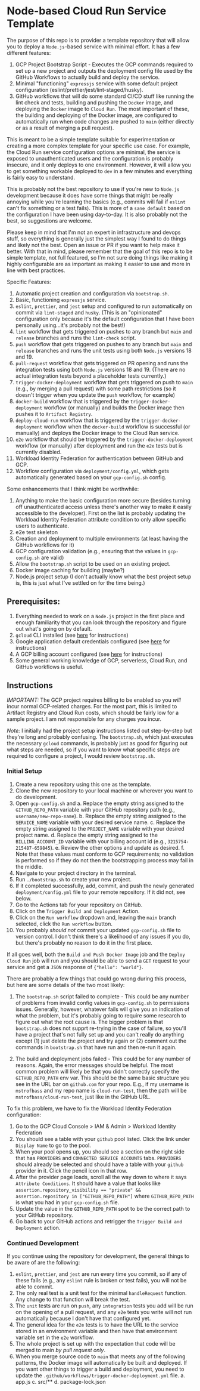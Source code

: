 # Node-based Cloud Run Service Template

The purpose of this repo is to provider a template repository that will allow you to deploy a `Node.js`-based service with minimal effort. It has a few different features:

1. GCP Project Bootstrap Script - Executes the GCP commands required to set up a new project and outputs the deployment config file used by the GitHub Workflows to actually build and deploy the service.
2. Minimal "functioning" `expressjs` service with some default project configuration (eslint/prettier/jest/lint-staged/husky).
3. GitHub workflows that will do some standard CI/CD stuff like running the lint check and tests, building and pushing the `Docker` image, and deploying the `Docker` image to `Cloud Run`. The most important of these, the building and deploying of the Docker image, are configured to automatically run when code changes are pushed to `main` (either directly or as a result of merging a pull request).

This is meant to be a simple template suitable for experimentation or creating a more complex template for your specific use case. For example, the Cloud Run service configuration options are minimal, the service is exposed to unauthenticated users and the configuration is probably insecure, and it only deploys to one environment. However, it will allow you to get something workable deployed to `dev` in a few minutes and everything is fairly easy to understand.

This is probably not the best repository to use if you're new to `Node.js` development because it does have some things that might be really annoying while you're learning the basics (e.g., commits will fail if `eslint` can't fix something or a test fails). This is more of a `sane default` based on the configuration I have been using day-to-day. It is also probably not the best, so suggestions are welcome.

Please keep in mind that I'm not an expert in infrastructure and devops stuff, so everything is generally just the simplest way I found to do things and likely not the best. Open an issue or PR if you want to help make it better. With that in mind, please remember that the goal of this repo is to be simple template, not full featured, so I'm not sure doing things like making it highly configurable are as important as making it easier to use and more in line with best practices.

Specific Features:

1. Automatic project creation and configuration via `bootstrap.sh`.
1. Basic, functioning `expressjs` service.
2. `eslint`, `prettier`, and `jest` setup and configured to run automatically on commit via `lint-staged` and `husky`. (This is an "opinionated" configuration only because it's the default configuration that I have been personally using...it's probably not the best!)
3. `lint` workflow that gets triggered on pushes to any branch but `main` and `release` branches and runs the `lint-check` script.
4. `push` workflow that gets triggered on pushes to any branch but `main` and `release` branches and runs the unit tests using both `Node.js` versions 18 and 19.
5. `pull-request` workflow that gets triggered on PR opening and runs the integration tests using both `Node.js` versions 18 and 19. (There are no actual integration tests beyond a placeholder tests currently.)
6. `trigger-docker-deployment` workflow that gets triggered on push to `main` (e.g., by merging a pull request) with some path restrictions (so it doesn't trigger when you update the `push` workflow, for example)
7. `docker-build` workflow that is triggered by the `trigger-docker-deployment` workflow (or manually) and builds the Docker image then pushes it to `Artifact Registry`.
8. `deploy-cloud-run` workflow that is triggered by the `trigger-docker-deployment` workflow when the `docker-build` workflow is successful (or manually) and deploys the Docker image to the Cloud Run service.
9. `e2e` workflow that should be triggered by the `trigger-docker-deployment` workflow (or manually) after deployment and run the `e2e` tests but is currently disabled.
10. Workload Identity Federation for authentication between GitHub and GCP.
11. Workflow configuration via `deployment/config.yml`, which gets automatically generated based on your `gcp-config.sh` config.

Some enhancements that I think might be worthwhile:

1. Anything to make the basic configuration more secure (besides turning off unauthenticated access unless there's another way to make it easily accessible to the developer). First on the list is probably updating the Workload Identity Federation attribute condition to only allow specific users to authenticate.
2. e2e test skeleton
3. Creation and deployment to multiple environments (at least having the GitHub workflows for it)
4. GCP configuration validation (e.g., ensuring that the values in `gcp-config.sh` are valid)
5. Allow the `bootstrap.sh` script to be used on an existing project.
6. Docker image caching for building (maybe?)
7. Node.js project setup (I don't actually know what the best project setup is, this is just what I've settled on for the time being.)

## Prerequisites:

1. Everything needed to work on a `Node.js` project in the first place and enough familiarity that you can look through the repository and figure out what's going on by default.
2. `gcloud` CLI installed (see [here](https://cloud.google.com/sdk/docs/install) for instructions)
3. Google application default credentials configured (see [here](https://cloud.google.com/docs/authentication/provide-credentials-adc) for instructions)
4. A GCP billing account configured (see [here](https://cloud.google.com/billing/docs/how-to/create-billing-account) for instructions)
5. Some general working knowledge of GCP, serverless, Cloud Run, and GitHub workflows is useful.

## Instructions

*IMPORTANT:* The GCP project requires billing to be enabled so you _will_ incur normal GCP-related charges. For the most part, this is limited to Artifact Registry and Cloud Run costs, which should be fairly low for a sample project. I am not responsible for any charges you incur.

*Note:* I initially had the project setup instructions listed out step-by-step but they're long and probably confusing. The `bootstrap.sh`, which just executes the necessary `gcloud` commands, is probably just as good for figuring out what steps are needed, so if you want to know what specific steps are required to configure a project, I would review `bootstrap.sh`. 

### Initial Setup

1. Create a new repository using this one as the template.
2. Clone the new repository to your local machine or wherever you want to do development.
3. Open `gcp-config.sh` and
  a. Replace the empty string assigned to the `GITHUB_REPO_PATH` variable with your GitHub repository path (e.g., `username/new-repo-name`).
  b. Replace the empty string assigned to the `SERVICE_NAME` variable with your desired service name.
  c. Replace the empty string assigned to the `PROJECT_NAME` variable with your desired project name.
  d. Replace the empty string assigned to the `BILLING_ACCOUNT_ID` variable with your billing account id (e.g., `3215754-215487-659845`).
  e. Review the other options and update as desired.
  f. Note that these values must conform to GCP requirements; no validation is performed so if they do not then the bootstrapping process may fail in the middle.
4. Navigate to your project directory in the terminal.
5. Run `./bootstrap.sh` to create your new project.
6. If it completed successfully, add, commit, and push the newly generated `deployment/config.yml` file to your remote repository. If it did not, see below.
7. Go to the Actions tab for your repository on GitHub.
8. Click on the `Trigger Build and Deployment` Action. 
9. Click on the `Run workflow` dropdown and, leaving the `main` branch selected, click the `Run workflow` button.
10. You probably *should not* commit your updated `gcp-config.sh` file to version control. I don't think there's a likelihood of any issues if you do, but there's probably no reason to do it in the first place.

If all goes well, both the `Build and Push Docker Image` job and the `Deploy Cloud Run` job will run and you should be able to send a `GET` request to your service and get a `JSON` response of `{"hello": "world"}`. 

There are probably a few things that could go wrong during this process, but here are some details of the two most likely: 

1. The `bootstrap.sh` script failed to complete - This could be any number of problems from invalid config values in `gcp-config.sh` to permissions issues. Generally, however, whatever fails will give you an indication of what the problem, but it's probably going to require some research to figure out what the root cause is. The bigger problem is that `bootstrap.sh` does not supprt re-trying in the case of failure, so you'll have a project that's not fully set up and you can't really do anything except (1) just delete the project and try again or (2) comment out the commands in `bootstrap.sh` that have run and then re-run it again.

2. The build and deployment jobs failed - This could be for any number of reasons. Again, the error messages should be helpful. The most common problem will likely be that you didn't correctly specify the `GITHUB_REPO_PATH` env var. This should be the same basic structure you see in the URL bar on `github.com` for your repo. E.g., if my username is `mstrofbass` and my repo name is `cloud-run-test`, then the path will be `mstrofbass/cloud-run-test`, just like in the GitHub URL. 

To fix this problem, we have to fix the Workload Identity Federation configuration: 

1. Go to the GCP Cloud Console > IAM & Admin > Workload Identity Federation
2. You should see a table with your `github` pool listed. Click the link under `Display Name` to go to the pool.
3. When your pool opens up, you should see a section on the right side that has `PROVIDERS` and `CONNECTED SERVICE ACCOUNTS` tabs. `PROVIDERS` should already be selected and should have a table with your `github` provider in it. Click the pencil icon in that row.
4. After the provider page loads, scroll all the way down to where it says `Attribute Conditions`. It should have a value that looks like `assertion.repository_visibility == "private" && assertion.repository in ["GITHUB_REPO_PATH"]` where `GITHUB_REPO_PATH` is what you had in your `gcp-config.sh` file. 
5. Update the value in the `GITHUB_REPO_PATH` spot to be the correct path to your GitHub repository.
6. Go back to your GitHub actions and retrigger the `Trigger Build and Deployment` action.

### Continued Development

If you continue using the repository for development, the general things to be aware of are the following:

1. `eslint`,  `prettier`, and `jest` are run every time you commit, so if any of these fails (e.g., any `eslint` rule is broken or test fails), you will not be able to commit.
2. The only real test is a unit test for the minimal `handleRequest` function. Any change to that function will break the test.
3. The `unit` tests are run on `push`, any `integration` tests you add will be run on the opening of a pull request, and any `e2e` tests you write will not run automatically because I don't have that configured yet.
4. The general idea for the `e2e` tests is to have the URL to the service stored in an environment variable and then have that environment variable set in the `e2e` workflow.
5. The whole project is set up with the expectation that code will be merged to main _by pull request only_.
6. When you merge source code to `main` that meets any of the following patterns, the Docker image will automatically be built and deployed. If you want other things to trigger a build and deployment, you need to update the `.github/workflows/trigger-docker-deployment.yml` file.
  a. app.js
  c. src/**
  d. package-lock.json